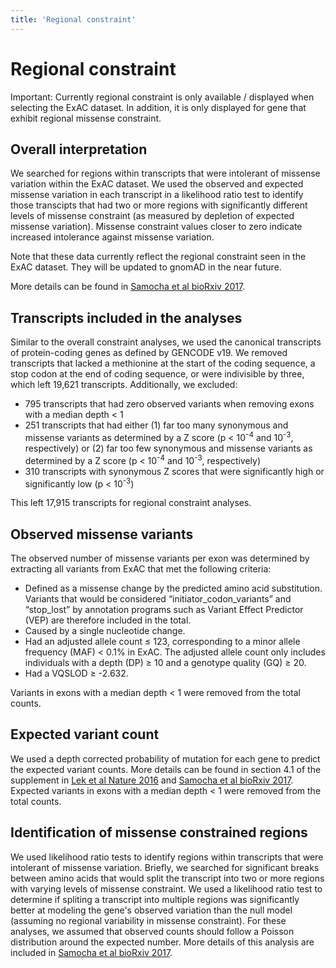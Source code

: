 ```yaml
---
title: 'Regional constraint'
---
```


# Regional constraint

Important: Currently regional constraint is only available / displayed when selecting the ExAC dataset. In addition, it is only displayed for gene that exhibit regional missense constraint.

## Overall interpretation

We searched for regions within transcripts that were intolerant of missense variation within the ExAC dataset. We used the observed and expected missense variation in each transcript in a likelihood ratio test to identify those transcipts that had two or more regions with significantly different levels of missense constraint (as measured by depletion of expected missense variation). Missense constraint values closer to zero indicate increased intolerance against missense variation.

Note that these data currently reflect the regional constraint seen in the ExAC dataset. They will be updated to gnomAD in the near future.

More details can be found in [Samocha et al bioRxiv 2017](https://www.biorxiv.org/content/early/2017/06/12/148353).

## Transcripts included in the analyses

Similar to the overall constraint analyses, we used the canonical transcripts of protein-coding genes as defined by GENCODE v19. We removed transcripts that lacked a methionine at the start of the coding sequence, a stop codon at the end of coding sequence, or were indivisible by three, which left 19,621 transcripts. Additionally, we excluded:
* 795 transcripts that had zero observed variants when removing exons with a median depth < 1
* 251 transcripts that had either (1) far too many synonymous and missense variants as determined by a Z score (p < 10<sup>-4</sup> and 10<sup>-3</sup>, respectively) or (2) far too few synonymous and missense variants as determined by a Z score (p < 10<sup>-4</sup> and 10<sup>-3</sup>, respectively)
* 310 transcripts with synonymous Z scores that were significantly high or significantly low (p < 10<sup>-3</sup>)

This left 17,915 transcripts for regional constraint analyses.

## Observed missense variants

The observed number of missense variants per exon was determined by extracting all variants from ExAC that met the following criteria:
* Defined as a missense change by the predicted amino acid substitution. Variants that would be considered “initiator_codon_variants” and “stop_lost” by annotation programs such as Variant Effect Predictor (VEP) are therefore
included in the total.
* Caused by a single nucleotide change.
* Had an adjusted allele count ≤ 123, corresponding to a minor allele frequency (MAF) < 0.1% in ExAC. The adjusted allele count only includes individuals with a depth (DP) ≥ 10 and a genotype quality (GQ) ≥ 20.
* Had a VQSLOD ≥ -2.632.

Variants in exons with a median depth < 1 were removed from the total counts.

## Expected variant count

We used a depth corrected probability of mutation for each gene to predict the expected variant counts. More details can be found in section 4.1 of the supplement in [Lek et al Nature 2016](https://www.nature.com/articles/nature19057) and [Samocha et al bioRxiv 2017](https://www.biorxiv.org/content/early/2017/06/12/148353). Expected variants in exons with a median depth < 1 were removed from the total counts.

## Identification of missense constrained regions

We used likelihood ratio tests to identify regions within transcripts that were intolerant of missense variation. Briefly, we searched for significant breaks between amino acids that would split the transcript into two or more regions with varying levels of missense constraint. We used a likelihood ratio test to determine if spliting a transcript into multiple regions was significantly better at modeling the gene's observed variation than the null model (assuming no regional variability in missense constraint). For these analyses, we assumed that observed counts should follow a Poisson distribution around the expected number. More details of this analysis are included in [Samocha et al bioRxiv 2017](https://www.biorxiv.org/content/early/2017/06/12/148353).

